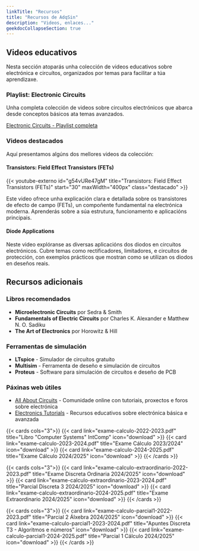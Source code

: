 ```yaml
---
linkTitle: "Recursos"
title: "Recursos de AdqSin"
description: "Videos, enlaces..."
geekdocCollapseSection: true
---
```


## Videos educativos

Nesta sección atoparás unha colección de videos educativos sobre electrónica e circuítos, organizados por temas para facilitar a túa aprendizaxe.

### Playlist: Electronic Circuits

Unha completa colección de videos sobre circuítos electrónicos que abarca desde conceptos básicos ata temas avanzados.

[Electronic Circuits - Playlist completa](https://www.youtube.com/playlist?list=PL0o_zxa4K1BV9E-N8tSExU1djL6slnjbL)

### Videos destacados

Aquí presentamos algúns dos mellores videos da colección:

<!-- <iframe src="https://www.youtube.com/embed/tgbNymZ7vqY" width="640" height="480" allow="autoplay"></iframe> -->

#### Transistors: Field Effect Transistors (FETs)

<!-- {{< youtube id="g54vURe47gM" start="30" maxWidth="600px">}} -->
{{< youtube-externo id="g54vURe47gM" title="Transistors: Field Effect Transistors (FETs)" start="30" maxWidth="400px" class="destacado" >}}

Este video ofrece unha explicación clara e detallada sobre os transistores de efecto de campo (FETs), un compoñente fundamental na electrónica moderna. Aprenderás sobre a súa estrutura, funcionamento e aplicacións principais.

#### Diode Applications

<!-- {{< youtube joDlqsknn-w >}} -->

Neste video explóranse as diversas aplicacións dos diodos en circuítos electrónicos. Cubre temas como rectificadores, limitadores, e circuítos de protección, con exemplos prácticos que mostran como se utilizan os diodos en deseños reais.

## Recursos adicionais

### Libros recomendados

- **Microelectronic Circuits** por Sedra & Smith
- **Fundamentals of Electric Circuits** por Charles K. Alexander e Matthew N. O. Sadiku
- **The Art of Electronics** por Horowitz & Hill

### Ferramentas de simulación

- **LTspice** - Simulador de circuítos gratuíto
- **Multisim** - Ferramenta de deseño e simulación de circuítos
- **Proteus** - Software para simulación de circuítos e deseño de PCB

### Páxinas web útiles

- [All About Circuits](https://www.allaboutcircuits.com/) - Comunidade online con tutoriais, proxectos e foros sobre electrónica
- [Electronics Tutorials](https://www.electronics-tutorials.ws/) - Recursos educativos sobre electrónica básica e avanzada

{{< cards cols="3">}}
  {{< card link="exame-calculo-2022-2023.pdf" title="Libro \"Computer Systems\" IntComp" icon="download" >}}
  {{< card link="exame-calculo-2023-2024.pdf" title="Exame Cálculo 2023/2024" icon="download" >}}
  {{< card link="exame-calculo-2024-2025.pdf" title="Exame Cálculo 2024/2025" icon="download" >}}
{{< /cards >}}

{{< cards cols="3">}}
  {{< card link="exame-calculo-extraordinario-2022-2023.pdf" title="Exame Discreta Ordinaria 2024/2025" icon="download" >}}
  {{< card link="exame-calculo-extraordinario-2023-2024.pdf" title="Parcial Discreta 3 2024/2025" icon="download" >}}
  {{< card link="exame-calculo-extraordinario-2024-2025.pdf" title="Exame Extraordinario 2024/2025" icon="download" >}}
{{< /cards >}}

{{< cards cols="3">}}
  {{< card link="exame-calculo-parcial1-2022-2023.pdf" title="Parcial 2 Álxebra 2024/2025" icon="download" >}}
  {{< card link="exame-calculo-parcial1-2023-2024.pdf" title="Apuntes Discreta T3 - Algoritmos e números" icon="download" >}}
  {{< card link="exame-calculo-parcial1-2024-2025.pdf" title="Parcial 1 Cálculo 2024/2025" icon="download" >}}
{{< /cards >}}